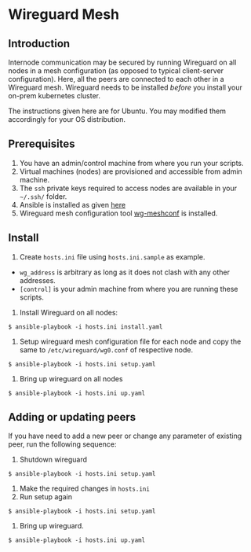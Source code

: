 # Wireguard Mesh

## Introduction
Internode communication may be secured by running Wireguard on all nodes in a mesh configuration (as opposed to typical client-server configuration).  Here, all the peers are connected to each other in a Wireguard mesh.  Wireguard needs to be installed *before* you install your on-prem kubernetes cluster.

The instructions given here are for Ubuntu.  You may modified them accordingly for your OS distribution.

## Prerequisites
1. You have an admin/control machine from where you run your scripts.
1. Virtual machines (nodes) are provisioned and accessible from admin machine.
1. The `ssh` private keys required to access nodes are available in your `~/.ssh/` folder.
1. Ansible is installed as given [here](https://docs.ansible.com/ansible/latest/installation_guide/intro_installation.html#installing-ansible-on-ubuntu)
1. Wireguard mesh configuration tool [wg-meshconf](https://github.com/k4yt3x/wg-meshconf) is installed.

## Install
1. Create `hosts.ini` file using `hosts.ini.sample` as example. 
  * `wg_address` is arbitrary as long as it does not clash with any other addresses.
  * `[control]` is your admin machine from where you are running these scripts. 
1. Install Wireguard on all nodes:
```
$ ansible-playbook -i hosts.ini install.yaml
```
1. Setup wireguard mesh configuration file for each node and copy the same to `/etc/wireguard/wg0.conf` of respective node. 
```
$ ansible-playbook -i hosts.ini setup.yaml
```
1. Bring up wireguard on all nodes
```
$ ansible-playbook -i hosts.ini up.yaml
```
## Adding or updating peers
If you have need to add a new peer or change any parameter of existing peer, run the following sequence:
1. Shutdown wireguard
```
$ ansible-playbook -i hosts.ini setup.yaml
```
1. Make the required changes in `hosts.ini` 
1. Run setup again
```
$ ansible-playbook -i hosts.ini setup.yaml
```
1. Bring up wireguard.
```
$ ansible-playbook -i hosts.ini up.yaml
```
